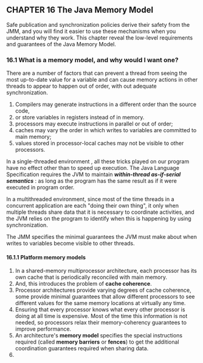## CHAPTER 16 The Java Memory Model

Safe publication and synchronization policies derive their safety from the JMM, and you will find it easier to use these mechanisms when you understand why they work. This chapter reveal the low-level requirements and guarantees of the Java Memory Model.

### 16.1 What is a memory model, and why would I want one?

There are a number of factors that can prevent a thread from seeing the most up-to-date value for a variable and can cause memory actions in other threads to appear to happen out of order, with out adequate synchronization.

1. Compilers may generate instructions in a different order than the source code,
2. or store variables in registers instead of in memory.
3. processors may execute instructions in parallel or out of order;
4. caches may vary the order in which writes to variables are committed to main memory;
5. values stored in processor-local caches may not be visible to other processors.

In a single-threaded environment , all these tricks played on our program have no effect other than to speed up execution. The Java Language Specification requires the JVM to maintain ***within-thread as-if-serial semantics*** : as long as the program has the same result as if it were executed in program order.

In a multithreaded environment, since most of the time threads in a concurrent application are each "doing their own thing", it only when multiple threads share data that it is necessary to coordinate activities, and the JVM relies on the program to identify when this is happening by using synchronization.

The JMM specifies the minimal guarantees the JVM must make about when writes to variables become visible to other threads.

#### 16.1.1 Platform memory models

1. In a shared-memory multiprocessor architecture, each processor has its own cache that is periodically reconciled with main memory.
2. And, this introduces the problem of **cache coherence**. 
3. Processor architectures provide varying degrees of cache coherence, some provide minimal guarantees that allow different processors to see different values for the same memory locations at virtually any time. 
4. Ensuring that every processor knows what every other processor is doing at all time is expensive. Most of the time this information is not needed, so processors relax their memory-coherency guarantees to improve performance.
5. An architecture's **memory model**  specifies the special instructions required (called **memory barriers** or **fences**) to get the additional coordination guarantees required when sharing data.
6. 

